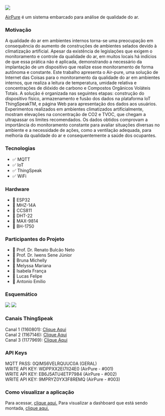 <img src="https://cdn.discordapp.com/attachments/692689155943301195/780950135030546452/headeratualizado.png">

[AirPure](https://sites.google.com/view/airpure/pagina-inicial?authuser=0) é um sistema embarcado para análise de qualidade do ar.


### Motivação
A qualidade do ar em ambientes internos torna-se uma preocupação em consequência do
aumento de construções de ambientes selados devido à climatização artificial. Apesar da
existência de legislações que exigem o monitoramento e controle da qualidade do ar, em
muitos locais há indícios de que essa prática não é aplicada, demonstrando a necessário
da implantação de um dispositivo que realize esse monitoramento de forma autônoma
e constante. Este trabalho apresenta o Air-pure, uma solução de Internet das Coisas
para o monitoramento da qualidade do ar em ambientes internos, que realiza a leitura
de temperatura, umidade relativa e concentrações de dióxido de carbono e Compostos
Orgânicos Voláteis Totais. A solução é organizada nas seguintes etapas: construção do
dispositivo físico, armazenamento e fusão dos dados na plataforma IoT ThingSpeakTM,
e página Web para apresentação dos dados aos usuários. Experimentos realizados em
ambientes climatizados artificialmente, mostram elevações na concentração de CO2 e
TVOC, que chegam a ultrapassar os limites recomendados. Os dados obtidos comprovam
a importância do monitoramento constante para avaliar situações diversas no ambiente e
a necessidade de ações, como a ventilação adequada, para melhoria da qualidade do ar e
consequentemente a saúde dos ocupantes.


### Tecnologias
* :white_check_mark: MQTT 
* :white_check_mark: IoT 
* :white_check_mark: ThingSpeak 
* :white_check_mark: WiFi 

### Hardware
* :floppy_disk: ESP32 
* :floppy_disk: MHZ-14A 
* :floppy_disk: CCS811 
* :floppy_disk: DHT-22 
* :floppy_disk: MAX-9814 
* :floppy_disk: BH-1750

### Participantes do Projeto
* :bust_in_silhouette: Prof. Dr. Renato Bulcão Neto 
* :bust_in_silhouette: Prof. Dr. Iwens Sene Júnior 
* :bust_in_silhouette: Bruna Michelly  
* :bust_in_silhouette: Melyssa Mariana 
* :bust_in_silhouette: Isabela França 
* :bust_in_silhouette: Lucas Felipe 
* :bust_in_silhouette: Antonio Emílio


### Esquemático
<img src="https://cdn.discordapp.com/attachments/764880223560794172/782742668559777844/esquematico.png">
<img src="https://cdn.discordapp.com/attachments/764880223560794172/782573039753363456/unknown.png">

### Canais ThingSpeak
Canal 1 (1160801): [Clique Aqui](https://thingspeak.com/channels/1160801)</br>
Canal 2 (1167146): [Clique Aqui](https://thingspeak.com/channels/1167146)</br>
Canal 3 (1177969): [Clique Aqui](https://thingspeak.com/channels/1177969)</br>

### API Keys
MQTT PASS: 0QIMS6VELRQUUC0A (GERAL)</br>
WRITE API KEY: WDPPXX2EI7II24E0 (AirPure - #001)</br>
WRITE API KEY: EB6J5ATU4ETP7984 (AirPure - #002)</br>
WRITE API KEY: 9MPRYZ0YX3F8REMQ (AirPure - #003)</br>

### Como visualizar a aplicação
Para acessar, [clique aqui.](https://sites.google.com/view/airpure/pagina-inicial?authuser=0)
Para visualizar a dashboard que está sendo montada, [clique aqui.](https://arpuro.vercel.app/admin/dashboard)
